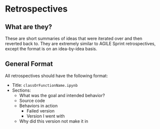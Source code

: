 # Retrospectives

## What are they?

These are short summaries of ideas that were iterated over and then reverted back to.
They are extremely similar to AGILE Sprint retrospectives, except the format is on an idea-by-idea basis.

## General Format

All retrospectives should have the following format:

- Title: `classOrFunctionName.ipynb`
- Sections:
  - What was the goal and intended behavior?
  - Source code
  - Behaviors in action
    - Failed version
    - Version I went with
  - Why did this version not make it in